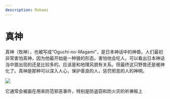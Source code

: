 ```yaml
---
description: Makami
---
```


# 真神

真神（牧神），也被写成“Oguchi-no-Magami“，是日本神话中的神兽。人们最初非常害怕真神，因为他最开始是一种狼的形态。害怕他会吃人。可以看出日本神话当中狼出现的还是比较多的。应该是和地理风貌有关系。但最终这只野兽还是被神化了。真神是那种可以深入人心，保护善良的人，惩罚邪恶的人的神明。

![](https://pic3.zhimg.com/80/v2-cc106635b40f1053bcd3478c512201f6_720w.jpg)

它通常会被画在用来防范邪恶事件，特别是防盗窃和防火灾的祈祷板上

